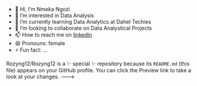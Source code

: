 - 👋 Hi, I’m Nmeka Ngozi
- 👀 I’m interested in Data Analysis
- 🌱 I’m currently learning Data Analytics at Dahel Techies
- 💞️ I’m looking to collaborate on Data Analystical Projects
- 📫 How to reach me on [linkedin](https://www.linkedin.com/in/ngozi-nmeka-903625258/)
- 😄 Pronouns: female
- ⚡ Fun fact: ...

Rozyng12/Rozyng12 is a ✨ special ✨ repository because its `README.md` (this file) appears on your GitHub profile.
You can click the Preview link to take a look at your changes.
--->
